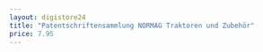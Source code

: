 ```yaml
---
layout: digistore24
title: "Patentschriftensammlung NORMAG Traktoren und Zubehör"
price: 7.95
---
```

